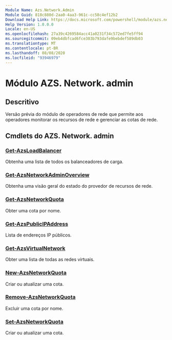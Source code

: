 ```yaml
---
Module Name: Azs.Network.Admin
Module Guid: 818c880d-2aa0-4aa3-961c-cc58c4ef12b2
Download Help Link: https://docs.microsoft.com/powershell/module/azs.network.admin
Help Version: 1.0.0.0
Locale: en-US
ms.openlocfilehash: 27a39c4269584acc41a0231f34c572ed7fe5ff94
ms.sourcegitcommit: 09eb4dbfcad6fce303b793dafe9bebdef589db03
ms.translationtype: MT
ms.contentlocale: pt-BR
ms.lasthandoff: 08/08/2020
ms.locfileid: "93946979"
---
```

# Módulo AZS. Network. admin
## Descritivo
Versão prévia do módulo de operadores de rede que permite aos operadores monitorar os recursos de rede e gerenciar as cotas de rede.

## Cmdlets do AZS. Network. admin
### [Get-AzsLoadBalancer](Get-AzsLoadBalancer.md)
Obtenha uma lista de todos os balanceadores de carga.

### [Get-AzsNetworkAdminOverview](Get-AzsNetworkAdminOverview.md)
Obtenha uma visão geral do estado do provedor de recursos de rede.

### [Get-AzsNetworkQuota](Get-AzsNetworkQuota.md)
Obter uma cota por nome.

### [Get-AzsPublicIPAddress](Get-AzsPublicIPAddress.md)
Lista de endereços IP públicos.

### [Get-AzsVirtualNetwork](Get-AzsVirtualNetwork.md)
Obter uma lista de todas as redes virtuais.

### [New-AzsNetworkQuota](New-AzsNetworkQuota.md)
Criar ou atualizar uma cota.

### [Remove-AzsNetworkQuota](Remove-AzsNetworkQuota.md)
Excluir uma cota por nome.

### [Set-AzsNetworkQuota](Set-AzsNetworkQuota.md)
Criar ou atualizar uma cota.

